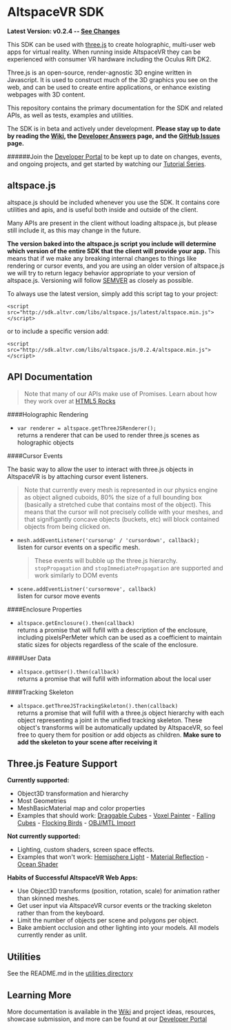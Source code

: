 # AltspaceVR SDK

**Latest Version: v0.2.4 -- [See Changes](https://github.com/AltspaceVR/AltspaceSDK/wiki/Changelog)**

This SDK can be used with [three.js] to create holographic, multi-user web apps for virtual reality. When running inside AltspaceVR they can be experienced with consumer VR hardware including the Oculus Rift DK2.

Three.js is an open-source, render-agnostic 3D engine written in Javascript. It is used to construct much of the 3D graphics you see on the web, and can be used to create entire applications, or enhance existing webpages with 3D content.

This repository contains the primary documentation for the SDK and related APIs, as well as tests, examples and utilities.

The SDK is in beta and actively under development. **Please stay up to date by reading the [Wiki], the [Developer Answers] page, and the [GitHub Issues] page.**  

######Join the [Developer Portal](http://developer.altvr.com) to be kept up to date on changes, events, and ongoing projects, and get started by watching our [Tutorial Series].

## altspace.js

altspace.js should be included whenever you use the SDK. It contains core utilities and apis, and is useful both inside and outside of the client.  

Many APIs are present in the client without loading altspace.js, but please still include it, as this may change in the future.  

**The version baked into the altspace.js script you include will determine which version of the entire SDK that the client will provide your app.** This means that if we make any breaking internal changes to things like rendering or cursor events, and you are using an older version of altspace.js we will try to return legacy behavior appropriate to your version of altspace.js. Versioning will follow [SEMVER](http://semver.org/) as closely as possible.

To always use the latest version, simply add this script tag to your project:

`<script src="http://sdk.altvr.com/libs/altspace.js/latest/altspace.min.js"></script>`

or to include a specific version add:

`<script src="http://sdk.altvr.com/libs/altspace.js/0.2.4/altspace.min.js"></script>`

## API Documentation  

> Note that many of our APIs make use of Promises. Learn about how they work over at [HTML5 Rocks](http://www.html5rocks.com/en/tutorials/es6/promises/)

####Holographic Rendering

* `var renderer = altspace.getThreeJSRenderer();`  
 returns a renderer that can be used to render three.js scenes as holographic objects

####Cursor Events

The basic way to allow the user to interact with three.js objects in AltspaceVR is by attaching cursor event listeners. 

>Note that currently every mesh is represented in our physics engine as object aligned cuboids, 80% the size of a full bounding box (basically a stretched cube that contains most of the object). This means that the cursor will not precisely collide with your meshes, and that signifigantly concave objects (buckets, etc) will block contained objects from being clicked on.

* `mesh.addEventListener('cursorup' / 'cursordown', callback);`  
 listen for cursor events on a specific mesh.  

  >These events will bubble up the three.js hierarchy. `stopPropagation` and `stopImmediatePropagation` are supported and work similarly to DOM events
* `scene.addEventListner('cursormove', callback)`  
 listen for cursor move events

####Enclosure Properties

* `altspace.getEnclosure().then(callback)`  
 returns a promise that will fufill with a description of the enclosure, including pixelsPerMeter which can be used as a coefficient to maintain static sizes for objects regardless of the scale of the enclosure.

####User Data

* `altspace.getUser().then(callback)`  
 returns a promise that will fufill with information about the local user

####Tracking Skeleton

* `altspace.getThreeJSTrackingSkeleton().then(callback)`  
 returns a promise that will fufill with a three.js object hierarchy with each object representing a joint in the unified tracking skeleton. These object's transforms will be automatically updated by AltspaceVR, so feel free to query them for position or add objects as children. **Make sure to add the skeleton to your scene after receiving it**

## Three.js Feature Support

**Currently supported:**
* Object3D transformation and hierarchy
* Most Geometries
* MeshBasicMaterial map and color properties
* Examples that should work: [Draggable Cubes] - [Voxel Painter] - [Falling Cubes] - [Flocking Birds] - [OBJ/MTL Import]

**Not currently supported:**
* Lighting, custom shaders, screen space effects.
* Examples that won't work: [Hemisphere Light] - [Material Reflection] - [Ocean Shader]

**Habits of Successful AltspaceVR Web Apps:**
* Use Object3D transforms (position, rotation, scale) for animation rather than skinned meshes.
* Get user input via AltspaceVR cursor events or the tracking skeleton rather than from the keyboard.
* Limit the number of objects per scene and polygons per object.
* Bake ambient occlusion and other lighting into your models. All models currently render as unlit.

## Utilities

See the README.md in the [utilities directory](https://github.com/AltspaceVR/AltspaceSDK/tree/master/utilities)

## Learning More

More documentation is available in the [Wiki] and project ideas, resources, showcase submission, and more can be found at our [Developer Portal] 


[three.js]: http://threejs.org/

[Wiki]: https://github.com/AltspaceVR/AltspaceSDK/wiki
[Developer Answers]: http://answers.altvr.com
[GitHub Issues]: https://github.com/AltspaceVR/AltspaceSDK/issues
[Developer Portal]: http://developer.altvr.com

[Tutorial Series]: https://developer.altvr.com/get-started/

[Flocking Birds]: http://threejs.org/examples/canvas_geometry_birds.html "Objects simulating the Boid flocking algorithm."
[Voxel Painter]: http://threejs.org/examples/#webgl_interactive_voxelpainter "Interactively add objects to the world."
[Draggable Cubes]: http://threejs.org/examples/#webgl_interactive_draggablecubes "Click-and-drag to move objects around."
[Falling Cubes]: http://chandlerprall.github.io/Physijs/examples/collisions.html "Gravity/collision simulation using Physijs plugin."
[OBJ/MTL Import]: http://threejs.org/examples/#webgl_loader_obj_mtl "Load objects from OBJ/MTL files from Blender."
[Hemisphere Light]: http://threejs.org/examples/#webgl_lights_hemisphere "Flying bird, with a dynamic shadow and toggleable lighting."
[Material Reflection]: http://threejs.org/examples/#webgl_materials_cars_camaro "Car with a reflective material that can change color."
[Point Cloud]: http://threejs.org/examples/#webgl_particles_dynamic "People made of particles that fall to the ground then reconstruct."
[Three.js Scene]: http://threejs.org/examples/#webgl_loader_scene "Scene with eclectic objects exported from Three.js then imported back."
[Ocean Shader]: http://threejs.org/examples/#webgl_shaders_ocean "Sphere submerging into an ocean rendered with a custom WebGL shader."

[Live Coding Tutorial]: https://www.youtube.com/watch?v=R47GvXmvmec
[AltspaceVR looking for SDK Collaborators]: https://www.youtube.com/watch?v=dk8i5or4PJI


